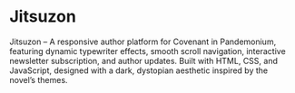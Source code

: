 # Jitsuzon
Jitsuzon – A responsive author platform for Covenant in Pandemonium, featuring dynamic typewriter effects, smooth scroll navigation, interactive newsletter subscription, and author updates. Built with HTML, CSS, and JavaScript, designed with a dark, dystopian aesthetic inspired by the novel’s themes.
